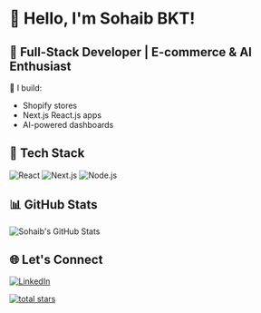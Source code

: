 # 👋 Hello, I'm Sohaib BKT!

## 💼 Full-Stack Developer | E-commerce & AI Enthusiast

🚀 I build:
- Shopify stores
- Next.js React.js apps
- AI-powered dashboards 

## 🔧 Tech Stack
![React](https://img.shields.io/badge/-React-61DAFB?style=flat-square&logo=react&logoColor=white)
![Next.js](https://img.shields.io/badge/-Next.js-black?style=flat-square&logo=next.js)
![Node.js](https://img.shields.io/badge/-Node.js-green?style=flat-square&logo=node.js)

## 📊 GitHub Stats
![Sohaib's GitHub Stats](https://github-readme-stats.vercel.app/api?username=sohaib-bkt&show_icons=true&theme=radical)

## 🌐 Let's Connect
[![LinkedIn](https://img.shields.io/badge/LinkedIn-blue?style=flat-square&logo=linkedin)](https://www.linkedin.com/in/sohaib-bouktiba-19a0002a7/)

 <p align="left">
      <a href="https://github.com/sohaib-bkt?tab=repositories&sort=stargazers">
         <img alt="total stars" title="Total stars on GitHub" src="https://custom-icon-badges.demolab.com/github/stars/ForrestKnight?color=55960c&style=for-the-badge&labelColor=488207&logo=star"/></a>
   </p>

